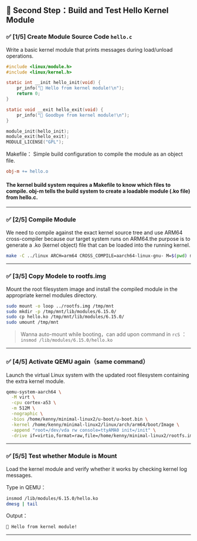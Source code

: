 ## 👋 Second Step：Build and Test Hello Kernel Module

### ✅ [1/5] Create Module Source Code  `hello.c`

Write a basic kernel module that prints messages during load/unload operations.

```c
#include <linux/module.h>
#include <linux/kernel.h>

static int __init hello_init(void) {
    pr_info("👋 Hello from kernel module!\n");
    return 0;
}

static void __exit hello_exit(void) {
    pr_info("👋 Goodbye from kernel module!\n");
}

module_init(hello_init);
module_exit(hello_exit);
MODULE_LICENSE("GPL");
```

Makefile：
Simple build configuration to compile the module as an object file.

```makefile
obj-m += hello.o
```
#### The kernel build system requires a Makefile to know which files to compile. obj-m tells the build system to create a loadable module (.ko file) from hello.c.

---

### ✅ [2/5] Compile Module

We need to compile against the exact kernel source tree and use ARM64 cross-compiler because our target system runs on ARM64.the purpose is to generate a .ko (kernel object) file that can be loaded into the running kernel.

```bash
make -C ../linux ARCH=arm64 CROSS_COMPILE=aarch64-linux-gnu- M=$(pwd) modules
```
---

### ✅ [3/5] Copy Modele to rootfs.img

Mount the root filesystem image and install the compiled module in the appropriate kernel modules directory.

```bash
sudo mount -o loop ../rootfs.img /tmp/mnt
sudo mkdir -p /tmp/mnt/lib/modules/6.15.0/
sudo cp hello.ko /tmp/mnt/lib/modules/6.15.0/
sudo umount /tmp/mnt
```

> Wanna auto-mount while booting，can add upon command in `rcS` ：  
> `insmod /lib/modules/6.15.0/hello.ko`

---

### ✅ [4/5] Activate QEMU again（same command）

Launch the virtual Linux system with the updated root filesystem containing the extra kernel module.

```bash
qemu-system-aarch64 \
  -M virt \
  -cpu cortex-a53 \
  -m 512M \
  -nographic \
  -bios /home/kenny/minimal-linux2/u-boot/u-boot.bin \
  -kernel /home/kenny/minimal-linux2/linux/arch/arm64/boot/Image \
  -append "root=/dev/vda rw console=ttyAMA0 init=/init" \
  -drive if=virtio,format=raw,file=/home/kenny/minimal-linux2/rootfs.img
```
---

### ✅ [5/5] Test whether Module is Mount

Load the kernel module and verify whether it works by checking kernel log messages.

Type in QEMU：

```sh
insmod /lib/modules/6.15.0/hello.ko
dmesg | tail
```

Output：

```
👋 Hello from kernel module!
```
---
